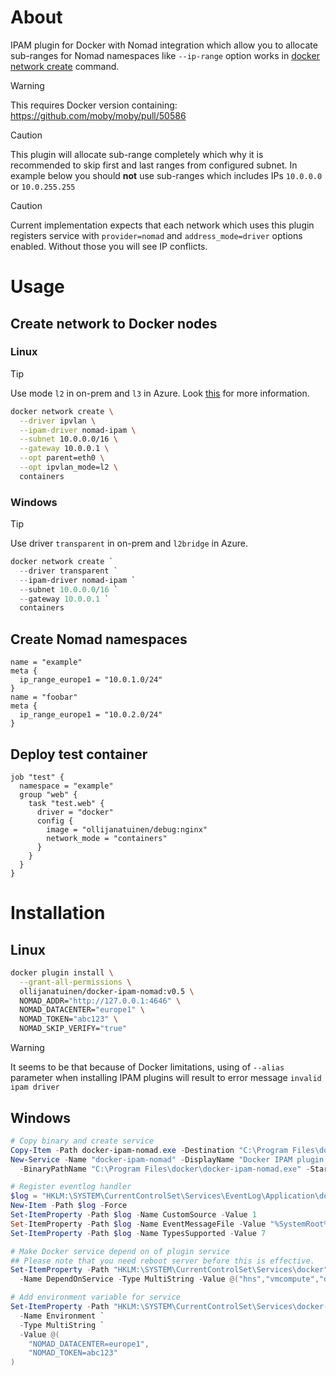 # About
IPAM plugin for Docker with Nomad integration which allow you to allocate sub-ranges for Nomad namespaces like `--ip-range` option works in [docker network create](https://docs.docker.com/reference/cli/docker/network/create/) command.

> [!WARNING]
> This requires Docker version containing: https://github.com/moby/moby/pull/50586

> [!CAUTION]
> This plugin will allocate sub-range completely which why it is recommended to skip first and last ranges from configured subnet.
> In example below you should **not** use sub-ranges which includes IPs `10.0.0.0` or `10.0.255.255`

> [!CAUTION]
> Current implementation expects that each network which uses this plugin registers service with `provider=nomad` and `address_mode=driver` options enabled. Without those you will see IP conflicts.

# Usage
## Create network to Docker nodes
### Linux
> [!TIP]
> Use mode `l2` in on-prem and `l3` in Azure. Look [this](https://blog.cloudtrooper.net/2023/05/10/ipvlan-with-docker-in-azure) for more information.

```bash
docker network create \
  --driver ipvlan \
  --ipam-driver nomad-ipam \
  --subnet 10.0.0.0/16 \
  --gateway 10.0.0.1 \
  --opt parent=eth0 \
  --opt ipvlan_mode=l2 \
  containers
```
### Windows
> [!TIP]
> Use driver `transparent` in on-prem and `l2bridge` in Azure.

```powershell
docker network create `
  --driver transparent `
  --ipam-driver nomad-ipam `
  --subnet 10.0.0.0/16 `
  --gateway 10.0.0.1 `
  containers
```

## Create Nomad namespaces
```hcl
name = "example"
meta {
  ip_range_europe1 = "10.0.1.0/24"
}
name = "foobar"
meta {
  ip_range_europe1 = "10.0.2.0/24"
}
```

## Deploy test container
```hcl
job "test" {
  namespace = "example"
  group "web" {
    task "test.web" {
      driver = "docker"
      config {
        image = "ollijanatuinen/debug:nginx"
        network_mode = "containers"
      }
    }
  }
}
```

# Installation
## Linux
```bash
docker plugin install \
  --grant-all-permissions \
  ollijanatuinen/docker-ipam-nomad:v0.5 \
  NOMAD_ADDR="http://127.0.0.1:4646" \
  NOMAD_DATACENTER="europe1" \
  NOMAD_TOKEN="abc123" \
  NOMAD_SKIP_VERIFY="true"
```

> [!WARNING]
> It seems to be that because of Docker limitations, using of `--alias` parameter when installing IPAM plugins will result to error message `invalid ipam driver`

## Windows
```powershell
# Copy binary and create service
Copy-Item -Path docker-ipam-nomad.exe -Destination "C:\Program Files\docker"
New-Service -Name "docker-ipam-nomad" -DisplayName "Docker IPAM plugin with Nomad integration" `
  -BinaryPathName "C:\Program Files\docker\docker-ipam-nomad.exe" -StartupType Automatic

# Register eventlog handler
$log = "HKLM:\SYSTEM\CurrentControlSet\Services\EventLog\Application\docker-ipam-nomad"
New-Item -Path $log -Force
Set-ItemProperty -Path $log -Name CustomSource -Value 1
Set-ItemProperty -Path $log -Name EventMessageFile -Value "%SystemRoot%\System32\EventCreate.exe"
Set-ItemProperty -Path $log -Name TypesSupported -Value 7

# Make Docker service depend on of plugin service
## Please note that you need reboot server before this is effective.
Set-ItemProperty -Path "HKLM:\SYSTEM\CurrentControlSet\Services\docker" `
  -Name DependOnService -Type MultiString -Value @("hns","vmcompute","docker-ipam-nomad")

# Add environment variable for service
Set-ItemProperty -Path "HKLM:\SYSTEM\CurrentControlSet\Services\docker-ipam-nomad" `
  -Name Environment `
  -Type MultiString `
  -Value @(
    "NOMAD_DATACENTER=europe1",
    "NOMAD_TOKEN=abc123"
)
```

